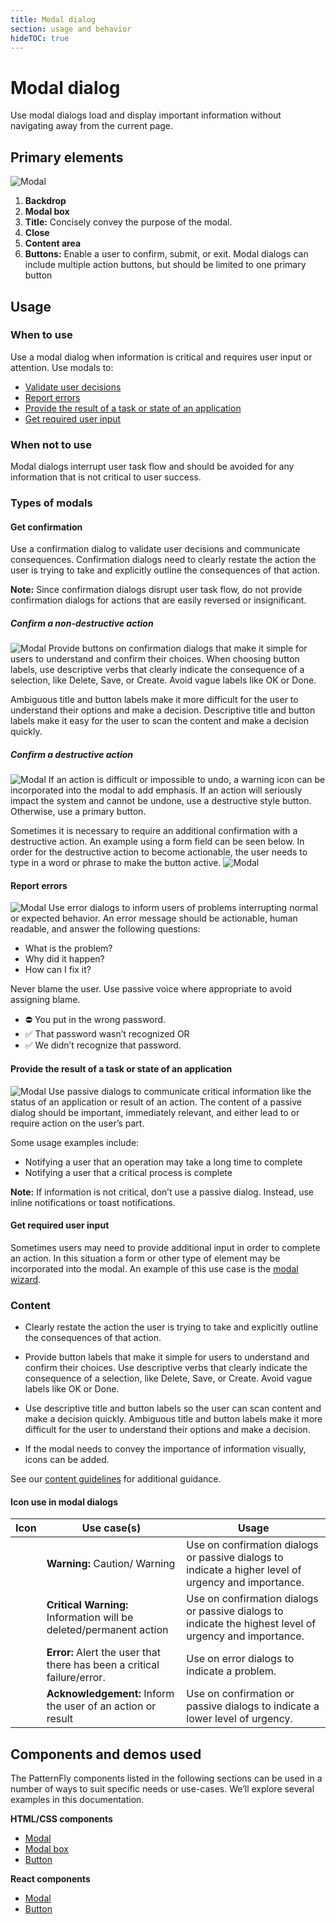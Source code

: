 ```yaml
---
title: Modal dialog
section: usage and behavior
hideTOC: true
---
```

# Modal dialog
Use modal dialogs load and display important information without navigating away from the current page.

## Primary elements
![Modal](./img/modal.png)

1. **Backdrop**
2. **Modal box**
3. **Title:** Concisely convey the purpose of the modal.
4. **Close**
5. **Content area**
6. **Buttons:** Enable a user to confirm, submit, or exit. Modal dialogs can include multiple action buttons, but should be limited to one primary button

## Usage
### When to use
Use a modal dialog when information is critical and requires user input or attention.
Use modals to:

* [Validate user decisions](#get-confirmation)
* [Report errors](#report-errors)
* [Provide the result of a task or state of an application](#provide-the-result-of-a-task-or-state-of-an-application)
* [Get required user input](#get-required-user-input)

### When not to use
Modal dialogs interrupt user task flow and should be avoided for any information that is not critical to user success.

### Types of modals
#### Get confirmation
Use a confirmation dialog to validate user decisions and communicate consequences. Confirmation dialogs need to clearly restate the action the user is trying to take and explicitly outline the consequences of that action.

**Note:** Since confirmation dialogs disrupt user task flow, do not provide confirmation dialogs for actions that are easily reversed or insignificant.

##### Confirm a non-destructive action
![Modal](./img/confirm-non-destructive-action.png)
Provide buttons on confirmation dialogs that make it simple for users to understand and confirm their choices. When choosing button labels, use descriptive verbs that clearly indicate the consequence of a selection, like Delete, Save, or Create. Avoid vague labels like OK or Done.

Ambiguous title and button labels make it more difficult for the user to understand their options and make a decision. Descriptive title and button labels make it easy for the user to scan the content and make a decision quickly.

##### Confirm a destructive action
![Modal](./img/confirm-destructive-action.png)
If an action is difficult or impossible to undo, a warning icon can be incorporated into the modal to add emphasis. If an action will seriously impact the system and cannot be undone, use a destructive style button. Otherwise, use a primary button.

Sometimes it is necessary to require an additional confirmation with a destructive action. An example using a form field can be seen below. In order for the destructive action to become actionable, the user needs to type in a word or phrase to make the button active.
![Modal](./img/2-step-confirm-destructive-action.png)

#### Report errors
![Modal](./img/error-dialog.png)
Use error dialogs to inform users of problems interrupting normal or expected behavior.
An error message should be actionable, human readable, and answer the following questions:
* What is the problem?
* Why did it happen?
* How can I fix it?

Never blame the user. Use passive voice where appropriate to avoid assigning blame.
* ⛔ You put in the wrong password.
* ✅ That password wasn’t recognized OR
* ✅ We didn’t recognize that password.

#### Provide the result of a task or state of an application
![Modal](./img/passive-dialog.png)
Use passive dialogs to communicate critical information like the status of an application or result of an action. The content of a passive dialog should be important, immediately relevant, and either lead to or require action on the user’s part.

Some usage examples include:
* Notifying a user that an operation may take a long time to complete
* Notifying a user that a critical process is complete

**Note:** If information is not critical, don’t use a passive dialog. Instead, use inline notifications or toast notifications.

#### Get required user input
Sometimes users may need to provide additional input in order to complete an action. In this situation a form or other type of element may be incorporated into the modal. An example of this use case is the [modal wizard](/documentation/core/demos/wizard).

### Content
* Clearly restate the action the user is trying to take and explicitly outline the consequences of that action.

* Provide button labels that make it simple for users to understand and confirm their choices. Use descriptive verbs that clearly indicate the consequence of a selection, like Delete, Save, or Create. Avoid vague labels like OK or Done.

* Use descriptive title and button labels so the user can scan content and make a decision quickly. Ambiguous title and button labels make it more difficult for the user to understand their options and make a decision.

* If the modal needs to convey the importance of information visually, icons can be added.

See our [content guidelines](/design-guidelines/content/writing) for additional guidance.

#### Icon use in modal dialogs

| Icon | Use case(s) | Usage |
| ------------- |-------------|-------------|
| <i class="fas fa-exclamation-triangle" aria-label="warning"></i> | **Warning:** Caution/ Warning | Use on confirmation dialogs or passive dialogs to indicate a higher level of urgency and importance.|
| <i class="fas fa-exclamation-circle" aria-label="critical warning"></i> | **Critical Warning:** Information will be deleted/permanent action  | Use on confirmation dialogs or passive dialogs to indicate the highest level of urgency and importance. |
| <i class="fas fa-times-circle" aria-label="error"></i>| **Error:** Alert the user that there has been a critical failure/error. | Use on error dialogs to indicate a problem. |
| <i class="fas fa-info-circle" aria-label="acknowledgement"></i> | **Acknowledgement:** Inform the user of an action or result  | Use on confirmation or passive dialogs to indicate a lower level of urgency. |

## Components and demos used
The PatternFly components listed in the following sections can be used in a number of ways to suit specific needs or use-cases. We’ll explore several examples in this documentation.

**HTML/CSS components**
* [Modal](/documentation/core/demos/modal)
* [Modal box](/documentation/core/components/modalbox)
* [Button](/documentation/core/components/button)

**React components**
* [Modal](/documentation/react/components/modal)
* [Button](/documentation/react/components/button)

